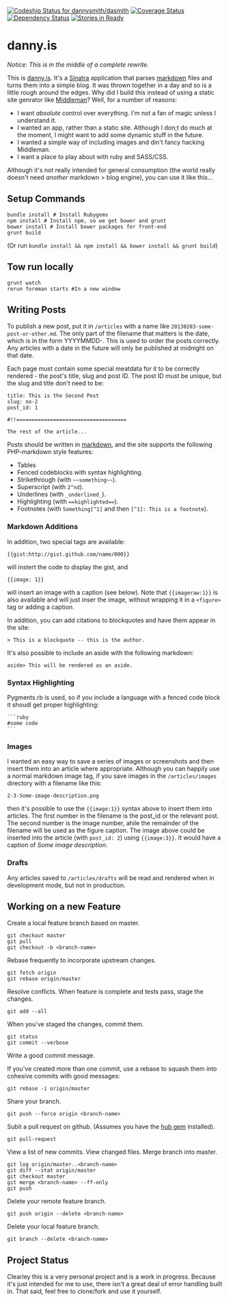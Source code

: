 [ ![Codeship Status for dannysmith/dasmith](https://codeship.com/projects/0d2ad730-cb31-0132-b672-466a8264ab3c/status?branch=master)](https://codeship.com/projects/75685)
[![Coverage Status](https://coveralls.io/repos/dannysmith/dasmith/badge.png)](https://coveralls.io/r/dannysmith/dasmith)
[![Dependency Status](https://gemnasium.com/dannysmith/dasmith.png)](http://gemnasium.com/dannysmith/dasmith)
[![Stories in Ready](https://badge.waffle.io/dannysmith/dasmith.svg?label=ready&title=Ready)](http://waffle.io/dannysmith/dasmith)

# danny.is

*Notice: This is in the middle of a complete rewrite.*

This is [danny.is](http://danny.is). It's a [Sinatra](http://www.sinatrarb.com/) application that parses [markdown](http://daringfireball.net/projects/markdown/) files and turns them into a simple blog. It was thrown together in a day and so is a little rough around the edges. Why did I build this instead of using a static site genrator like [Middleman](http://middlemanapp.com/)? Well, for a number of reasons:

* I want *absolute* control over everything. I'm not a fan of magic unless I understand it.
* I wanted an app, rather than a static site. Although I don;t do much at the moment, I might want to add some dynamic stuff in the future.
* I wanted a simple way of including images and din't fancy hacking Middleman.
* I want a place to play about with ruby and SASS/CSS.

Although it's not really intended for general consumption (the world really doesn't need *another* markdown > blog engine), you can use it like this...

## Setup Commands

```shell
bundle install # Install Rubygems
npm install # Install npm, so we get bower and grunt
bower install # Install bower packages for front-end
grunt build
```

(Or run `bundle install && npm install && bower install && grunt build`)

## Tow run locally
```shell
grunt watch
rerun foreman starts #In a new window
```

## Writing Posts

To publish a new post, put it in `/articles` with a name like `20130203-some-post-or-other.md`. The only part of the filename that matters is the date, which is in the form YYYYMMDD-. This is used to order the posts correctly. Any articles with a date in the future will only be published at midnight on that date.

Each page must contain some special meatdata for it to be correctly rendered - the post's title, slug and post ID. The post ID must be unique, but the slug and title don't need to be:

````
title: This is the Second Post
slug: no-2
post_id: 1

#!!====================================

The rest of the article...
````

Posts should be written in [markdown](http://daringfireball.net/projects/markdown/), and the site supports the following PHP-markdown style features:

* Tables
* Fenced codeblocks with syntax highlighting.
* Strikethrough (with `~~something~~`).
* Superscript (with `2^nd`).
* Underlines (with `_underlined_`).
* Highlighting (with  `==highlighted==`).
* Footnotes (with `Something[^1]` and then `[^1]: This is a footnote`).

### Markdown Additions 

In addition, two special tags are available:

````
{{gist:http://gist.github.com/name/000}}
````

will instert the code to display the gist, and

````
{{image: 1}}
````

will insert an image with a caption (see below). Note that `{{imageraw:1}}` is also available and will just inser the image, without wrapping it in a `<figure>` tag or adding a caption.

In addition, you can add citations to blockquotes and have them appear in the site:

```
> This is a blockquote -- this is the author.
```

It's also possible to include an aside with the following markdown:

```
aside> This will be rendered as an aside.
```

### Syntax Highlighting

Pygments.rb is used, so if you include a language with a fenced code block it shoudl get proper highlighting:

    ```ruby
    #some code
    ```

### Images

I wanted an easy way to save a series of images or screenshots and then insert them into an article where appropriate. Although you can happily use a normal markdown image tag, if you save images in the `/articles/images` directory with a filename like this:

`2-3-Some-image-description.png`

then it's possible to use the `{{image:1}}` syntax above to insert them into articles. The first number in the filename is the post_id or the relevant post. The second number is the image number, ahile the remainder of the filename will be used as the figure caption. The image above could be inserted into the article (with `post_id: 2`) using `{{image:3}}`. It would have a caption of *Some image description*.

### Drafts

Any articles saved to `/articles/drafts` will be read and rendered when in development mode, but not in production.

## Working on a new Feature

Create a local feature branch based on master.

    git checkout master
    git pull
    git checkout -b <branch-name>

Rebase frequently to incorporate upstream changes.

    git fetch origin
    git rebase origin/master

Resolve conflicts. When feature is complete and tests pass, stage the changes.

    git add --all

When you've staged the changes, commit them.

    git status
    git commit --verbose

Write a good commit message.

If you've created more than one commit, use a rebase to squash them into
cohesive commits with good messages:

    git rebase -i origin/master

Share your branch.

    git push --force origin <branch-name>

Subit a pull request on github. (Assumes you have the [hub gem](https://github.com/github/hub) installed).

    git pull-request

View a list of new commits. View changed files. Merge branch into master.

    git log origin/master..<branch-name>
    git diff --stat origin/master
    git checkout master
    git merge <branch-name> --ff-only
    git push

Delete your remote feature branch.

    git push origin --delete <branch-name>

Delete your local feature branch.

    git branch --delete <branch-name>


## Project Status

Clearley this is a very personal project and is a work in progress. Because it's just intended for me to use, there isn't a great deal of error handling built in. That said, feel free to clone/fork and use it yourself.
